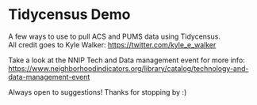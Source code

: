 # Tidycensus Demo
A few ways to use to pull ACS and PUMS data using Tidycensus. <br/>All credit goes to Kyle Walker: <https://twitter.com/kyle_e_walker>


Take a look at the NNIP Tech and Data management event for more info:
<br/><https://www.neighborhoodindicators.org/library/catalog/technology-and-data-management-event>

Always open to suggestions! Thanks for stopping by :)
